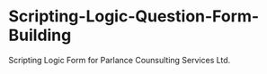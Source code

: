 # Scripting-Logic-Question-Form-Building
Scripting Logic Form for Parlance Counsulting Services Ltd.

